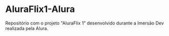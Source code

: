 # AluraFlix1-Alura
Repositório com o projeto "AluraFlix 1" desenvolvido durante a Imersão Dev realizada pela Alura.
